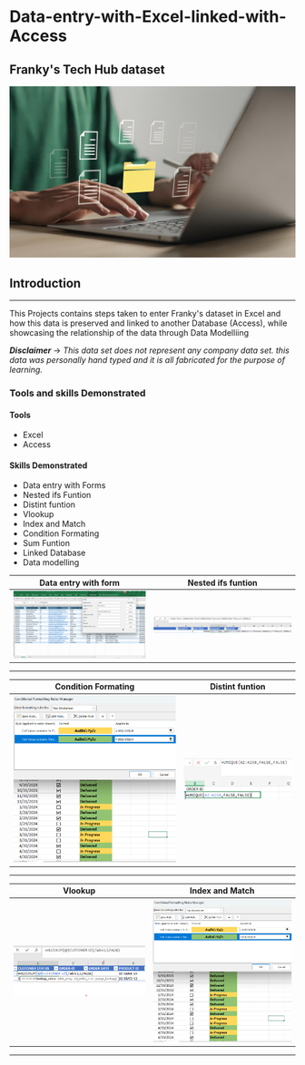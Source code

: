 # Data-entry-with-Excel-linked-with-Access
## Franky's Tech Hub dataset

![](Data_transfer_pic.jpg)

## Introduction
---

This Projects contains steps taken to enter Franky's dataset in Excel and how this data is preserved and linked to another Database (Access), while showcasing the relationship of the data through Data Modelliing

**_Disclaimer_** -> _This data set does not represent any company data set. this data was personally hand typed and it is all fabricated for the purpose of learning._

### Tools and skills Demonstrated

#### Tools
- Excel
- Access

#### Skills Demonstrated
- Data entry with Forms
- Nested ifs Funtion
- Distint funtion
- Vlookup
- Index and Match
- Condition Formating
- Sum Funtion
- Linked Database
- Data modelling

Data entry with form               |                    Nested ifs funtion         
:---------------------------------:|:-------------------------------------:
![](Data_Entry_With_Form.png)      | ![](nested_ifs_in_data_entry.png) 
---

 Condition Formating                         |                    Distint funtion
:-------------------------------------------:|:-------------------------------------:
 ![](Condition_formatting_in_data_entry.png) |  ![](unique_funtion_in_data_entry.png)
 ---

Vlookup                            |                    Index and Match          
:---------------------------------:|:-------------------------------------:
 ![](Vlookup_in_data_entry.png)    | ![](Condition_formatting_in_data_entry.png)
 ---
